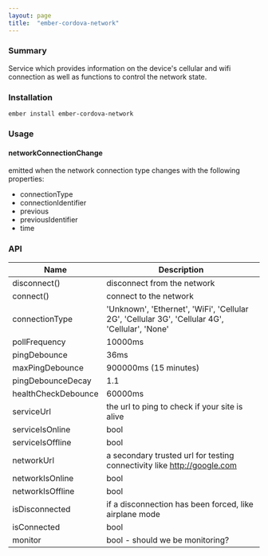 ```yaml
---
layout: page
title:  "ember-cordova-network"
---
```


### Summary
Service which provides information on the device's cellular and wifi connection as well as functions to control the network state.

### Installation

```
ember install ember-cordova-network
```

### Usage

#### networkConnectionChange

emitted when the network connection type changes with the following properties:

- connectionType
- connectionIdentifier
- previous
- previousIdentifier
- time

### API

| Name  | Description |
|---------|-------------|
|disconnect()| disconnect from the network|
|connect()| connect to the network|
|connectionType| 'Unknown', 'Ethernet', 'WiFi', 'Cellular 2G', 'Cellular 3G', 'Cellular 4G', 'Cellular', 'None'|
|pollFrequency| 10000ms|
|pingDebounce| 36ms |
|maxPingDebounce| 900000ms (15 minutes) |
|pingDebounceDecay| 1.1|
|healthCheckDebounce| 60000ms|
|serviceUrl| the url to ping to check if your site is alive|
|serviceIsOnline| bool|
|serviceIsOffline| bool|
|networkUrl| a secondary trusted url for testing connectivity like http://google.com|
|networkIsOnline| bool|
|networkIsOffline| bool|
|isDisconnected| if a disconnection has been forced, like airplane mode|
|isConnected| bool|
|monitor| bool - should we be monitoring?|
